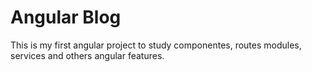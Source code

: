 # Angular Blog

This is my first angular project to study componentes, routes modules, services and others angular features.
